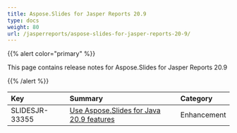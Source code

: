 ```yaml
---
title: Aspose.Slides for Jasper Reports 20.9
type: docs
weight: 80
url: /jasperreports/aspose-slides-for-jasper-reports-20-9/
---
```


{{% alert color="primary" %}} 

This page contains release notes for Aspose.Slides for Jasper Reports 20.9

{{% /alert %}} 

|**Key**|**Summary**|**Category**|
| :- | :- | :- |
|SLIDESJR-33355|[Use Aspose.Slides for Java 20.9 features](/slides/java/aspose-slides-for-java-20-9-release-notes/)|Enhancement|

